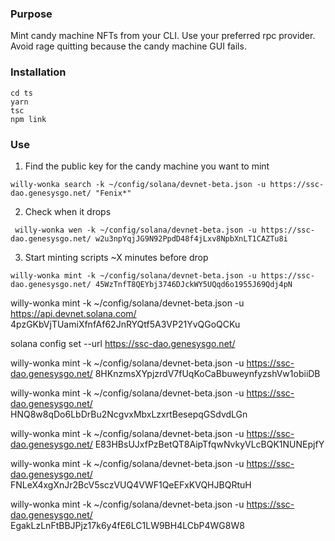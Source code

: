 ### Purpose

Mint candy machine NFTs from your CLI. Use your preferred rpc provider. Avoid rage quitting because the candy machine GUI fails.

### Installation

```shell
cd ts
yarn
tsc
npm link
```

### Use
1) Find the public key for the candy machine you want to mint
```shell
willy-wonka search -k ~/config/solana/devnet-beta.json -u https://ssc-dao.genesysgo.net/ "Fenix*"
```
2) Check when it drops
```shell
 willy-wonka wen -k ~/config/solana/devnet-beta.json -u https://ssc-dao.genesysgo.net/ w2u3npYqjJG9N92PpdD48f4jLxv8NpbXnLT1CAZTu8i
```
3) Start minting scripts ~X minutes before drop
```shell
willy-wonka mint -k ~/config/solana/devnet-beta.json -u https://ssc-dao.genesysgo.net/ 45WzTnfT8QEYbj3746DJckWY5UQqd6o1955J69Qdj4pN
```
willy-wonka mint -k ~/config/solana/devnet-beta.json -u https://api.devnet.solana.com/ 4pzGKbVjTUamiXfnfAf62JnRYQtf5A3VP21YvQGoQCKu

solana config set --url https://ssc-dao.genesysgo.net/


willy-wonka mint -k ~/config/solana/devnet-beta.json -u https://ssc-dao.genesysgo.net/ 8HKnzmsXYpjzrdV7fUqKoCaBbuweynfyzshVw1obiiDB

willy-wonka mint -k ~/config/solana/devnet-beta.json -u https://ssc-dao.genesysgo.net/ HNQ8w8qDo6LbDrBu2NcgvxMbxLzxrtBesepqGSdvdLGn

willy-wonka mint -k ~/config/solana/devnet-beta.json -u https://ssc-dao.genesysgo.net/ E83HBsUJxfPzBetQT8AipTfqwNvkyVLcBQK1NUNEpjfY

willy-wonka mint -k ~/config/solana/devnet-beta.json -u https://ssc-dao.genesysgo.net/ FNLeX4xgXnJr2BcV5sczVUQ4VWF1QeEFxKVQHJBQRtuH

willy-wonka mint -k ~/config/solana/devnet-beta.json -u https://ssc-dao.genesysgo.net/ EgakLzLnFtBBJPjz17k6y4fE6LC1LW9BH4LCbP4WG8W8